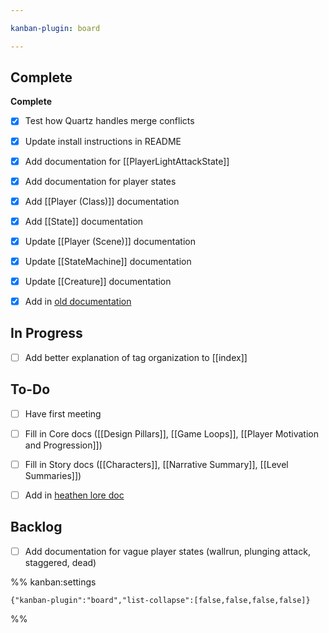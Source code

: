 ```yaml
---

kanban-plugin: board

---
```


## Complete

**Complete**
- [x] Test how Quartz handles merge conflicts
- [x] Update install instructions in README
- [x] Add documentation for [[PlayerLightAttackState]]
- [x] Add documentation for player states
- [x] Add [[Player (Class)]] documentation
- [x] Add [[State]] documentation
- [x] Update [[Player (Scene)]] documentation
- [x] Update [[StateMachine]] documentation
- [x] Update [[Creature]] documentation
- [x] Add in  [old documentation](https://docs.google.com/document/d/1-xWPC0GV3b-EhCuFb-PIVHam5nWAMFICwly4Hubqiq8/edit?usp=sharing)


## In Progress

- [ ] Add better explanation of tag organization to [[index]]


## To-Do

- [ ] Have first meeting
- [ ] Fill in Core docs ([[Design Pillars]], [[Game Loops]], [[Player Motivation and Progression]])
- [ ] Fill in Story docs ([[Characters]], [[Narrative Summary]], [[Level Summaries]])
- [ ] Add in [heathen lore doc](https://docs.google.com/document/d/1Td6Ls_6Pe_zLwaHw8zax69PCRFd2HDGcakxGXwc-RWU/edit#heading=h.pjnqefuwcxax)


## Backlog

- [ ] Add documentation for vague player states (wallrun, plunging attack, staggered, dead)




%% kanban:settings
```
{"kanban-plugin":"board","list-collapse":[false,false,false,false]}
```
%%
